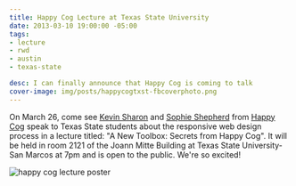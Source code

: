 ```yaml
---
title: Happy Cog Lecture at Texas State University
date: 2013-03-10 19:00:00 -05:00
tags:
- lecture
- rwd
- austin
- texas-state

desc: I can finally announce that Happy Cog is coming to talk
cover-image: img/posts/happycogtxst-fbcoverphoto.png
---
```


On March 26, come see <a href="http://www.twitter.com/kevinsharon" target="_blank">Kevin Sharon</a> and <a href="http://www.twitter.com/sophshepherd" target="_blank">Sophie Shepherd</a> from <a href="http://happycog.com" target="_blank">Happy Cog</a> speak to Texas State students about the responsive web design process in a lecture titled: "A New Toolbox: Secrets from Happy Cog". It will be held in room 2121 of the Joann Mitte Building at Texas State University-San Marcos at 7pm and is open to the public. We're so excited!

<img src="{{site.url}}/img/posts/happycogtxst-fbcoverphoto.png" alt="happy cog lecture poster">
